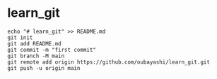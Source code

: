 # learn_git

    echo "# learn_git" >> README.md
    git init
    git add README.md
    git commit -m "first commit"
    git branch -M main
    git remote add origin https://github.com/oubayashi/learn_git.git
    git push -u origin main